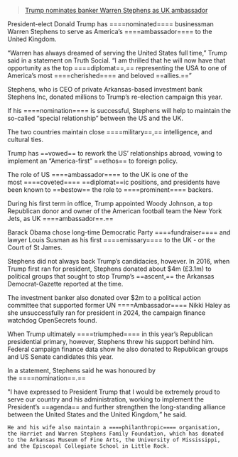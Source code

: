 > [Trump nominates banker Warren Stephens as UK ambassador](https://www.bbc.com/news/articles/c20e79nlpe6o)


President-elect Donald Trump has ====nominated==== businessman Warren Stephens to serve as America’s ====ambassador==== to the United Kingdom.

“Warren has always dreamed of serving the United States full time,” Trump said in a statement on Truth Social. “I am thrilled that he will now have that opportunity as the top ====diplomat==,== representing the USA to one of America’s most ====cherished==== and beloved ==allies.==”

Stephens, who is CEO of private Arkansas-based investment bank Stephens Inc, donated millions to Trump’s re-election campaign this year.

If his ====nomination==== is successful, Stephens will help to maintain the so-called “special relationship” between the US and the UK.

The two countries maintain close ====military==,== intelligence, and cultural ties.

Trump has ==vowed== to rework the US’ relationships abroad, vowing to implement an “America-first” ==ethos== to foreign policy.

The role of US ====ambassador==== to the UK is one of the most ====coveted==== ==diplomat==ic positions, and presidents have been known to ==bestow== the role to ====prominent==== backers.

During his first term in office, Trump appointed Woody Johnson, a top Republican donor and owner of the American football team the New York Jets, as UK ====ambassador==.==

Barack Obama chose long-time Democratic Party ====fundraiser==== and lawyer Louis Susman as his first ====emissary==== to the UK - or the Court of St James.

Stephens did not always back Trump’s candidacies, however. In 2016, when Trump first ran for president, Stephens donated about $4m (£3.1m) to political groups that sought to stop Trump’s ==ascent,== the Arkansas Democrat-Gazette reported at the time.

The investment banker also donated over $2m to a political action committee that supported former UN ====Ambassador==== Nikki Haley as she unsuccessfully ran for president in 2024, the campaign finance watchdog OpenSecrets found.

When Trump ultimately ====triumphed==== in this year’s Republican presidential primary, however, Stephens threw his support behind him. Federal campaign finance data show he also donated to Republican groups and US Senate candidates this year.

In a statement, Stephens said he was honoured by the ====nomination==.==

"I have expressed to President Trump that I would be extremely proud to serve our country and his administration, working to implement the President’s ==agenda== and further strengthen the long-standing alliance between the United States and the United Kingdom,” he said.

	He and his wife also maintain a ====philanthropic==== organisation, the Harriet and Warren Stephens Family Foundation, which has donated to the Arkansas Museum of Fine Arts, the University of Mississippi, and the Episcopal Collegiate School in Little Rock.